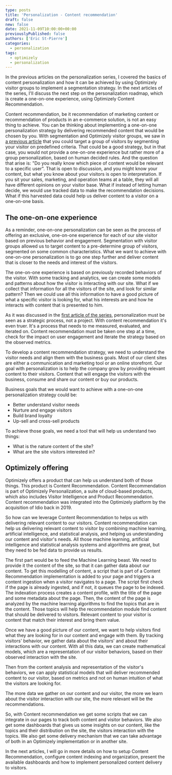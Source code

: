 ```yaml
---
type: posts
title: 'Personalization - Content recommendation'
draft: false
new: false
date: 2021-11-09T10:00:00+00:00
previouslyPublished: false
authors: ['Eric St-Pierre']
categories:
  - personalization
tags:
  - optimizely
  - personalization
---
```


In the previous articles on the personalization series, I covered the basics of content personalization and how it can be achieved by using Optimizely visitor groups to implement a segmentation strategy. In the next articles of the series, I'll discuss the next step on the personalization roadmap, which is create a one-on-one experience, using Optimizely Content Recommendation.

Content recommendation, be it recommendation of marketing content or recommendation of products in an e-commerce solution, is not an easy thing to achieve. You can be thinking about implementing a one-on-one personalization strategy by delivering recommended content that would be chosen by you. With segmentation and Optimizely visitor groups, we saw in [a previous article](https://eric.st-pierre.xyz/posts/personalization-segmentation/) that you could target a group of visitors by segmenting your visitor on predefined criteria. That could be a good strategy, but in that case, you would not provide a one-on-one experience but rather more of a group personalization, based on human decided rules. And the question that arise is: "Do you really know which piece of content would be relevant to a specific user". That is open to discussion, and you might know your content, but what you know about your visitors is open to interpretation. If you sit your sales, marketing, and operation teams at a table, they will all have different opinions on your visitor base. What if instead of letting human decide, we would use tracked data to make the recommendation decisions. What if this harvested data could help us deliver content to a visitor on a one-on-one basis.

## The one-on-one experience

As a reminder, one-on-one personalization can be seen as the process of offering an exclusive, one-on-one experience for each of our site visitor based on previous behavior and engagement. Segmentation with visitor groups allowed us to target content to a pre-determine group of visitors, segmented on some common characteristics. What we want to achieve with one-on-one personalization is to go one step further and deliver content that is closer to the needs and interest of the visitors.

The one-on-one experience is based on previously recorded behaviors of the visitor. With some tracking and analytics, we can create some models and patterns about how the visitor is interacting with our site. What if we collect that information for all the visitors of the site, and look for similar pattern? Then we could use all this information to have a good picture of what a specific visitor is looking for, what his interests are and how he interacts with content that is presented to him.

As it was discussed in the [first article of the series](https://eric.st-pierre.xyz/posts/personalization-introduction/), personalization must be seen as a strategic process, not a project. With content recommendation it's even truer. It's a process that needs to me measured, evaluated, and iterated on. Content recommendation must be taken one step at a time, check for the impact on user engagement and iterate the strategy based on the observed metrics.

To develop a content recommendation strategy, we need to understand the visitor needs and align them with the business goals. Most of our client sites are either a communication and marketing tool or an online storefront. Our goal with personalization is to help the company grow by providing relevant content to their visitors. Content that will engage the visitors with the business, consume and share our content or buy our products.

Business goals that we would want to achieve with a one-on-one personalization strategy could be:

- Better understand visitor needs
- Nurture and engage visitors
- Build brand loyalty
- Up-sell and cross-sell products

To achieve those goals, we need a tool that will help us understand two things:

- What is the nature content of the site?
- What are the site visitors interested in?

## Optimizely offering

Optimizely offers a product that can help us understand both of those things. This product is Content Recommendation. Content Recommendation is part of Optimizely Personalization, a suite of cloud-based products, which also includes Visitor Intelligence and Product Recommendation. Content recommendation was integrated into the Optimizely platform by the acquisition of Idio back in 2019.

So how can we leverage Content Recommendation to helps us with delivering relevant content to our visitors. Content recommendation can help us delivering relevant content to visitor by combining machine learning, artificial intelligence, and statistical analysis, and helping us understanding our content and visitor's needs. All those machine learning, artificial intelligence and statistical analysis systems and algorithms are great, but they need to be fed data to provide us results.

The first part would be to feed the Machine Learning beast. We need to provide it the content of the site, so that it can gather data about our content. To get this modelling of content, a script that is part of a Content Recommendation implementation is added to your page and triggers a content ingestion when a visitor navigates to a page. The script first check if the page is already ingested, and if not, it queues the page to be indexed. The indexation process creates a content profile, with the title of the page and some metadata about the page. Then, the content of the page is analyzed by the machine learning algorithms to find the topics that are in the content. Those topics will help the recommendation module find content that should be delivered to visitors. Relevant content to your visitor is content that match their interest and bring them value.

Once we have a good picture of our content, we want to help visitors find what they are looking for in our content and engage with them. By tracking visitors' behavior, we gather data about the visitors' and about their interactions with our content. With all this data, we can create mathematical models, which are a representation of our visitor behaviors, based on their observed interaction with the site.

Then from the content analysis and representation of the visitor's behaviors, we can apply statistical models that will deliver recommended content to our visitor, based on metrics and not on human intuition of what the visitors are looking for.

The more data we gather on our content and our visitor, the more we learn about the visitor interaction with our site, the more relevant will be the recommendations.

So, with Content recommendation we get some scripts that we can integrate in our pages to track both content and visitor behaviors. We also get some dashboards that gives us some insights on our content, like the topics and their distribution on the site, the visitors interaction with the topics. We also get some delivery mechanism that we can take advantage of both in an Optimizely implementation or in another site.

In the next articles, I will go in more details on how to setup Content Recommendation, configure content indexing and organization, present the available dashboards and how to implement personalized content delivery to visitors.
